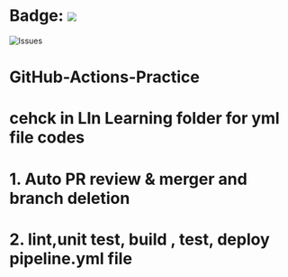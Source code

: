 # Badge: ![](https://github.com/Rakshith-Kotian/GITHUB-ACTIONS-PRACTICE/workflows/greet/badge.svg)
![Issues](https://img.shields.io/github/issues/myusername/myproject)
# GitHub-Actions-Practice

# cehck in LIn Learning folder for yml file codes 
# 1. Auto PR review & merger and branch deletion
# 2. lint,unit test, build , test, deploy pipeline.yml file